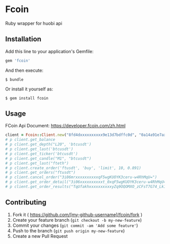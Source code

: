# Fcoin

Ruby wrapper for huobi api

## Installation

Add this line to your application's Gemfile:

```ruby
gem 'fcoin'
```

And then execute:

    $ bundle

Or install it yourself as:

    $ gem install fcoin

## Usage
FCoin Api Document:   https://developer.fcoin.com/zh.html
```ruby
client = Fcoin::Client.new("8fd4dxxxxxxxxxx9e13d7bdffc0d", "0a14a91e7axxxxxxxxxxaa1d5b8befa")
# p client.get_balance
# p client.get_depth("L20", 'btcusdt')
# p client.get_last('btcusdt')
# p client.get_ticker('btcusdt')
# p client.get_candle("M1", "btcusdt")
# p client.get_last("fteth")
# p client.create_order('ftusdt', 'buy', 'limit', 10, 0.891)
# p client.get_orders("ftusdt")
# p client.cancel_order("3i06mrxxxxxxxxxxqF5wgKUOYK3ceru-w4RhMqU=")
# p client.get_order_detail("3i06xxxxxxxxxxt_0xqF5wgKUOYK3ceru-w4RhMqU=")
# p client.get_order_results("TqUfakhxxxxxxxxxxyZq9OQOMXO_zCFsT7G74_Lk1DJ2A=")
```

## Contributing

1. Fork it ( https://github.com/[my-github-username]/fcoin/fork )
2. Create your feature branch (`git checkout -b my-new-feature`)
3. Commit your changes (`git commit -am 'Add some feature'`)
4. Push to the branch (`git push origin my-new-feature`)
5. Create a new Pull Request
